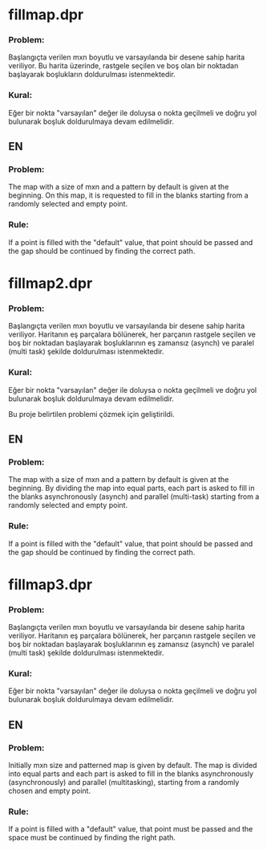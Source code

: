 # fillmap.dpr

### Problem:

Başlangıçta verilen mxn boyutlu ve varsayılanda bir desene sahip harita veriliyor. Bu harita üzerinde, rastgele seçilen ve boş olan bir noktadan başlayarak boşlukların doldurulması istenmektedir. 

### Kural:

Eğer bir nokta "varsayılan" değer ile doluysa o nokta geçilmeli ve doğru yol bulunarak boşluk doldurulmaya devam edilmelidir.

## EN

### Problem:

The map with a size of mxn and a pattern by default is given at the beginning. On this map, it is requested to fill in the blanks starting from a randomly selected and empty point.

### Rule:

If a point is filled with the "default" value, that point should be passed and the gap should be continued by finding the correct path.

# fillmap2.dpr

### Problem:

Başlangıçta verilen mxn boyutlu ve varsayılanda bir desene sahip harita veriliyor. Haritanın eş parçalara bölünerek, her parçanın rastgele seçilen ve boş bir noktadan başlayarak boşluklarının eş zamansız (asynch) ve paralel (multi task) şekilde doldurulması istenmektedir.

### Kural:

Eğer bir nokta "varsayılan" değer ile doluysa o nokta geçilmeli ve doğru yol bulunarak boşluk doldurulmaya devam edilmelidir.

Bu proje belirtilen problemi çözmek için geliştirildi.

## EN

### Problem:

The map with a size of mxn and a pattern by default is given at the beginning. By dividing the map into equal parts, each part is asked to fill in the blanks asynchronously (asynch) and parallel (multi-task) starting from a randomly selected and empty point.

### Rule: 

If a point is filled with the "default" value, that point should be passed and the gap should be continued by finding the correct path.

# fillmap3.dpr

### Problem: 

Başlangıçta verilen mxn boyutlu ve varsayılanda bir desene sahip harita veriliyor. Haritanın eş parçalara bölünerek, her parçanın rastgele seçilen ve boş bir noktadan başlayarak boşluklarının eş zamansız (asynch) ve paralel (multi task) şekilde doldurulması istenmektedir.

### Kural: 

Eğer bir nokta "varsayılan" değer ile doluysa o nokta geçilmeli ve doğru yol bulunarak boşluk doldurulmaya devam edilmelidir.

## EN

### Problem: 

Initially mxn size and patterned map is given by default. The map is divided into equal parts and each part is asked to fill in the blanks asynchronously (asynchronously) and parallel (multitasking), starting from a randomly chosen and empty point.

### Rule: 

If a point is filled with a "default" value, that point must be passed and the space must be continued by finding the right path.

